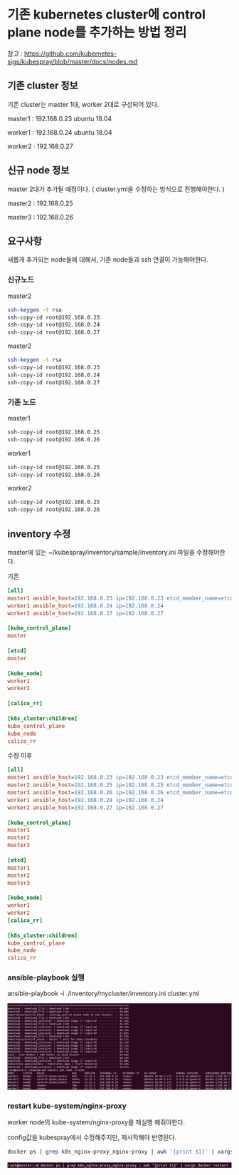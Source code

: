 # 기존 kubernetes cluster에 control plane node를 추가하는 방법 정리

참고 : https://github.com/kubernetes-sigs/kubespray/blob/master/docs/nodes.md

## 기존 cluster 정보

기존 cluster는 master 1대, worker 2대로 구성되어 있다.

master1 : 192.168.0.23 ubuntu 18.04

worker1 : 192.168.0.24 ubuntu 18.04

worker2 : 192.168.0.27


## 신규 node 정보

master 2대가 추가될 예정이다. ( cluster.yml을 수정하는 방식으로 진행해야한다. )

master2 : 192.168.0.25

master3 : 192.168.0.26

## 요구사항

새롭게 추가되는 node들에 대해서, 기존 node들과 ssh 연결이 가능해야한다.

### 신규노드

master2

``` bash
ssh-keygen -t rsa
ssh-copy-id root@192.168.0.23
ssh-copy-id root@192.168.0.24
ssh-copy-id root@192.168.0.27
```

master2

``` bash
ssh-keygen -t rsa
ssh-copy-id root@192.168.0.23
ssh-copy-id root@192.168.0.24
ssh-copy-id root@192.168.0.27
```

### 기존 노드

master1

``` bash
ssh-copy-id root@192.168.0.25
ssh-copy-id root@192.168.0.26
```

worker1

``` bash
ssh-copy-id root@192.168.0.25
ssh-copy-id root@192.168.0.26
```

worker2

``` bash
ssh-copy-id root@192.168.0.25
ssh-copy-id root@192.168.0.26
```


## inventory 수정

master에 있는 ~/kubespray/inventory/sample/inventory.ini 파일을 수정해야한다.

기존 


``` ini
[all]
master1 ansible_host=192.168.0.23 ip=192.168.0.23 etcd_member_name=etcd1
worker1 ansible_host=192.168.0.24 ip=192.168.0.24
worker2 ansible_host=192.168.0.27 ip=192.168.0.27

[kube_control_plane]
master

[etcd]
master

[kube_node]
worker1
worker2

[calico_rr]

[k8s_cluster:children]
kube_control_plane
kube_node
calico_rr
```

수정 이후


``` ini
[all]
master1 ansible_host=192.168.0.23 ip=192.168.0.23 etcd_member_name=etcd1
master2 ansible_host=192.168.0.25 ip=192.168.0.25 etcd_member_name=etcd2
master3 ansible_host=192.168.0.26 ip=192.168.0.26 etcd_member_name=etcd3
worker1 ansible_host=192.168.0.24 ip=192.168.0.24
worker2 ansible_host=192.168.0.27 ip=192.168.0.27

[kube_control_plane]
master1
master2
master3

[etcd]
master1
master2
master3 

[kube_node]
worker1
worker2
[calico_rr]

[k8s_cluster:children]
kube_control_plane
kube_node
calico_rr
```
### ansible-playbook 실행

ansible-playbook -i ./inventory/mycluster/inventory.ini cluster.yml

<img src="/images/kubespray/add_control_plane_node/1.jpg">

### restart kube-system/nginx-proxy

worker node의 kube-system/nginx-proxy를 재실행 해줘야한다.

config값을 kubespray에서 수정해주지만, 재시작해야 반영된다.

``` bash
docker ps | grep k8s_nginx-proxy_nginx-proxy | awk '{print $1}' | xargs docker restart
```
<img src="/images/kubespray/add_control_plane_node/2.jpg">



